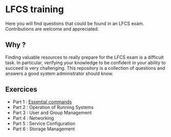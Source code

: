 # LFCS training
Here you will find questions that could be found in an LFCS exam. Contributions are welcome and appreciated.

## Why ?
Finding valuable resources to really prepare for the LFCS exam is a difficult task. In particular, verifying your knowledge to be confident in your ability to succeed is very challenging. This repository is a collection of questions and answers a good system administrator should know.

## Exercices
+ Part 1 : [Essential commands](https://github.com/Brice123456789/LFCS_training/blob/master/Essential_Commands.md)
+ Part 2 : Operation of Running Systems
+ Part 3 : User and Group Management
+ Part 4 : Networking
+ Part 5 : Service Configuration
+ Part 6 : Storage Management
